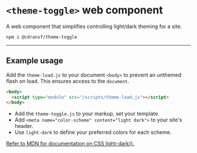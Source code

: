# `<theme-toggle>` web component

A web component that simplifies controlling light/dark theming for a site.

```sh
npm i @cdransf/theme-toggle
```

---

## Example usage

Add the `theme-load.js` to your document `<body>` to prevent an unthemed flash on load. This ensures access to the `document`.

```html
<body>
  <script type="module" src="/scripts/theme-load.js"></script>
</body>
```

- Add the `theme-toggle.js` to your markup, set your template.
- Add `<meta name="color-scheme" content="light dark">` to your site's header.
- Use `light-dark` to define your preferred colors for each scheme.

[Refer to MDN for documentation on CSS light-dark().](https://developer.mozilla.org/en-US/docs/Web/CSS/color_value/light-dark)